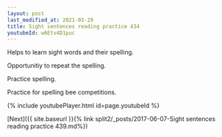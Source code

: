 ```yaml
---
layout: post
last_modified_at: 2021-03-29
title: Sight sentences reading practice 434
youtubeId: w6Etv4D1puc
---
```

 
 
Helps to learn sight words and their spelling.

Opportunitiy to repeat the spelling. 

Practice spelling. 
 
Practice for spelling bee competitions. 
 
{% include youtubePlayer.html id=page.youtubeId %}
 
 

[Next]({{ site.baseurl }}{% link  split2/_posts/2017-06-07-Sight sentences reading practice 439.md%})
 
